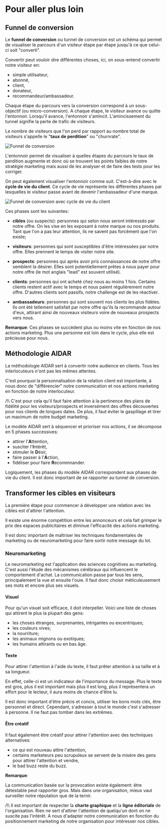 # Pour aller plus loin

## Funnel de conversion

Le **funnel de conversion** ou tunnel de conversion est un schéma qui permet de visualiser le parcours d'un visiteur étape par étape jusqu'à ce que celui-ci soit "converti".

Convertir peut vouloir dire différentes choses, ici, on sous-entend convertir notre visiteur en:

- simple utilisateur,
- abonné,
- client,
- donateur,
- recommandeur/ambassadeur.

Chaque étape du parcours vers la conversion correspond à un sous-objectif (ou micro-conversion). A chaque étape, le visiteur avance ou quitte l'entonnoir. Lorsqu'il avance, l'entonnoir s'amincit. L'amincissement du tunnel signifie la perte de trafic de visiteurs.

Le nombre de visiteurs que l'on perd par rapport au nombre total de visiteurs s'appelle le "**taux de perdition**" ou "churnrate".

![Funnel de conversion](https://i.imgur.com/cbBtw8V.png)

L'entonnoir permet de visualiser à quelles étapes du parcours le taux de perdition augmente et donc où se trouvent les points faibles de notre stratégie marketing mais aussi de les analyser et de faire des tests pour les corriger.

On peut également visualiser l'entonnoir comme suit. C'est-à-dire avec le **cycle de vie du client**. Ce cycle de vie représente les différentes phases par lesquelles le visiteur passe avant de devenir l'ambassadeur d'une marque.

![Funnel de conversion avec cycle de vie du client](https://blog.dusimpleaudouble.fr/hs-fs/hubfs/Blog/Article%2036/Tunnel%20de%20conversion.jpg?width=640&height=390&name=Tunnel%20de%20conversion.jpg)

Ces phases sont les suivantes:

- **cibles** (ou suspects):  personnes qui selon nous seront intéressés par notre offre. On les vise en les exposant à notre marque ou nos produits. Tant que l'on a pas leur attention, ils ne savent pas forcément que l'on existe;

- **visiteurs**: personnes qui sont susceptibles d'être intéressées par notre offre. Elles prennent le temps de visiter notre site.

- **prospects**: personnes qui après avoir pris connaissances de notre offre semblent la désirer. Elles sont potentiellement prêtes à nous payer pour notre offre (le mot anglais "lead" est souvent utilisé).

- **clients**: personnes qui ont acheté chez nous au moins 1 fois. Certains clients restent actif avec le temps et nous paient régulièrement notre offre. D'autres clients sont passifs, notre challenge est de les réactiver.

- **ambassadeurs**: personnes qui sont souvent nos clients les plus fidèles. Ils ont été tellement satisfait par notre offre qu'ils la recommande autour d'eux, attirant ainsi de nouveaux visiteurs voire de nouveaux prospects vers nous.


**Remarque**:
Ces phases se succèdent plus ou moins vite en fonction de nos actions marketing. Plus une personne est loin dans le cycle, plus elle est précieuse pour nous.

## Méthodologie AIDAR

La méthodologie AIDAR sert à convertir notre audience en clients. Tous les interlocuteurs n'ont pas les mêmes attentes.

C'est pourquoi la personnalisation de la relation client est importante, à nous donc de "différencier" notre communication et nos actions marketing en fonction de notre interlocuteur.

/!\ C'est pour cela qu'il faut faire attention à la pertinence des plans de fidélité pour les visiteurs/prospects et inversément des offres découvertes pour nos clients de longues dates. De plus, il faut éviter le gaspillage et tirer un maximum de notre budget marketing.

Le modèle AIDAR sert à séquencer et prioriser nos actions, il se décompose en 5 phases successives:

- attirer l'**A**ttention,
- susciter l'**I**ntérêt,
- stimuler le **D**ésir,
- faire passer à l'**A**ction,
- fidéliser pour faire **R**ecommnander.

Logiquement, les phases du modèle AIDAR correspondent aux phases de vie du client. Il est donc important de se rapporter au tunnel de conversion.

## Transformer les cibles en visiteurs

La première étape pour commencer à développer une relation avec les cibles est d'attirer l'attention.

Il existe une énorme compétition entre les annonceurs et cela fait grimper le prix des espaces publicitaires et diminue l'efficacité des actions marketing.

Il est donc important de maîtriser les techniques fondamentales de marketing ou de neuromarketing pour faire sortir notre message du lot.

### Neuromarketing

Le neuromarketing est l'application des sciences cognitives au marketing. C'est aussi l'étude des mécanismes cérébraux qui influencent le comportement d'achat. La communication passe par tous les sens, principalement la vue et ensuite l'ouie. Il faut donc choisir méticuleusement ses mots et encore plus ses visuels.

#### Visuel

Pour qu'un visuel soit efficace, il doit interpeller. Voici une liste de choses qui attirent le plus la plupart des gens:

- les choses étranges, surprenantes, intrigantes ou excentriques;
- les couleurs vives;
- la nourriture;
- les animaux mignons ou exotiques;
- les humains attirants ou en bas âge.

#### Texte

Pour attirer l'attention à l'aide du texte, il faut prêter attention à sa taille et à sa longueur.

En effet, celle-ci est un indicateur de l'importance du message. Plus le texte est gros, plus il est important mais plus il est long, plus il représentera un effort pour le lecteur, il aura moins de chance d'être lu.

Il est donc important d'être précis et concis, utiliser les bons mots clés, être personnel et direct. Cependant, s'adresser à tout le monde c'est s'adresser à personne. Il ne faut pas tomber dans les extrêmes.

#### Être créatif

Il faut également être créatif pour attirer l'attention avec des techniques alternatives:

- ce qui est nouveau attire l'attention,
- certains marketeurs peu scrupuleux se servent de la misère des gens pour attirer l'attention et vendre,
- le bad buzz reste du buzz.

**Remarque**:

La communication basée sur la provocation existe également: être détestable peut rapporter gros. Mais dans une organisation, mieux vaut surveiller notre réputation que de la ternir.

/!\ Il est important de respecter la **charte graphique** et la **ligne éditoriale** de l'organisation. Rien ne sert d'attirer l'attention de quelqu'un dont on ne suscite pas l'intérêt. A nous d'adapter notre communication en fonction du positionnement marketing de notre organisation pour intéresser nos cibles.